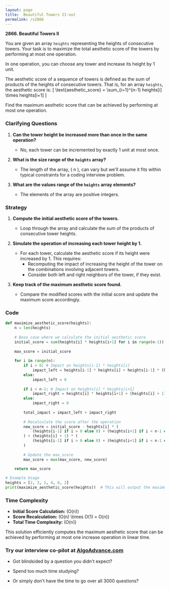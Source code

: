 ```yaml
---
layout: page
title:  Beautiful Towers II-out
permalink: /s2866
---
```


**2866. Beautiful Towers II**

You are given an array `heights` representing the heights of consecutive towers. Your task is to maximize the total aesthetic score of the towers by performing at most one operation.

In one operation, you can choose any tower and increase its height by 1 unit.

The aesthetic score of a sequence of towers is defined as the sum of products of the heights of consecutive towers. That is, for an array `heights`, the aesthetic score is:
\[ \text{aesthetic\_score} = \sum_{i=1}^{n-1} heights[i] \times heights[i+1] \]

Find the maximum aesthetic score that can be achieved by performing at most one operation.

### Clarifying Questions

1. **Can the tower height be increased more than once in the same operation?**
   - No, each tower can be incremented by exactly 1 unit at most once.

2. **What is the size range of the `heights` array?**
   - The length of the array, \( n \), can vary but we'll assume it fits within typical constraints for a coding interview problem.

3. **What are the values range of the `heights` array elements?**
   - The elements of the array are positive integers.

### Strategy

1. **Compute the initial aesthetic score of the towers.**
   - Loop through the array and calculate the sum of the products of consecutive tower heights.

2. **Simulate the operation of increasing each tower height by 1.**
   - For each tower, calculate the aesthetic score if its height were increased by 1. This requires:
       - Recomputing the impact of increasing the height of the tower on the combinations involving adjacent towers.
       - Consider both left and right neighbors of the tower, if they exist.
   
3. **Keep track of the maximum aesthetic score found.**
   - Compare the modified scores with the initial score and update the maximum score accordingly.

### Code

```python
def maximize_aesthetic_score(heights):
    n = len(heights)
    
    # Base case where we calculate the initial aesthetic score
    initial_score = sum(heights[i] * heights[i+1] for i in range(n-1))
    
    max_score = initial_score
    
    for i in range(n):
        if i > 0: # Impact on heights[i-1] * heights[i]
            impact_left = heights[i-1] * heights[i] + heights[i-1] * (heights[i] + 1)
        else:
            impact_left = 0
        
        if i < n-1: # Impact on heights[i] * heights[i+1]
            impact_right = heights[i] * heights[i+1] + (heights[i] + 1) * heights[i+1]
        else:
            impact_right = 0
        
        total_impact = impact_left + impact_right
        
        # Recalculate the score after the operation
        new_score = initial_score - heights[i] * (
            (heights[i-1] if i > 0 else 0) + (heights[i+1] if i < n-1 else 0)
        ) + (heights[i] + 1) * (
            (heights[i-1] if i > 0 else 0) + (heights[i+1] if i < n-1 else 0)
        )
        
        # Update the max_score
        max_score = max(max_score, new_score)
        
    return max_score

# Example Usage
heights = [2, 3, 1, 4, 6, 2]
print(maximize_aesthetic_score(heights))  # This will output the maximum aesthetic score achievable
```

### Time Complexity

- **Initial Score Calculation:** \(O(n)\)
- **Score Recalculation:** \(O(n) \times O(1) = O(n)\)
- **Total Time Complexity:** \(O(n)\)

This solution efficiently computes the maximum aesthetic score that can be achieved by performing at most one increase operation in linear time.


### Try our interview co-pilot at [AlgoAdvance.com](https://algoAdvance.com)

- Got blindsided by a question you didn't expect?

- Spend too much time studying?

- Or simply don't have the time to go over all 3000 questions?

